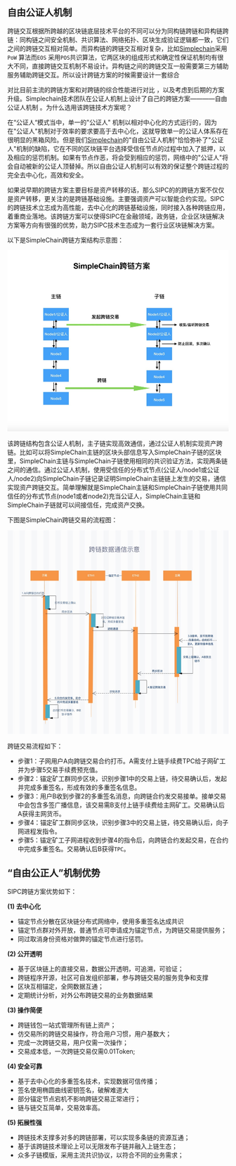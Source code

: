 ## 自由公证人机制

跨链交互根据所跨越的区块链底层技术平台的不同可以分为同构链跨链和异构链跨链：同构链之间安全机制、共识算法、网络拓扑、区块生成验证逻辑都一致，它们之间的跨链交互相对简单。而异构链的跨链交互相对复杂，比如[Simplechain]()采用 `PoW` 算法而`EOS` 采用`POS`共识算法，它两区块的组成形式和确定性保证机制均有很大不同，直接跨链交互机制不易设计。异构链之间的跨链交互一般需要第三方辅助服务辅助跨链交互。所以设计跨链方案的时候需要设计一套综合

对比目前主流的跨链方案和对跨链的综合性能进行对比 ，以及考虑到后期的方案升级。Simplechain技术团队在公证人机制上设计了自己的跨链方案————自由公证人机制 。为什么选用该跨链技术方案呢？

在“公证人“模式当中，单一的"公证人" 机制以相对中心化的方式运行的，因为在"公证人"机制对于效率的要求要高于去中心化，这就导致单一的公证人体系存在很明显的黑箱风险。但是我们[Simplechain]()的"自由公证人机制"恰恰弥补了"公证人"机制的缺陷，它在不同的区块链平台选择受信任节点的过程中加入了抵押，以及相应的惩罚机制。如果有节点作恶，将会受到相应的惩罚，网络中的"公证人"将会自动被新的公证人顶替掉。所以自由公证人机制可以有效的保证整个跨链过程的完全去中心化，高效和安全。

如果说早期的跨链方案主要目标是资产转移的话，那么SIPC的的跨链方案不仅仅是资产转移，更关注的是跨链基础设施。主要强调资产可以智能合约实现。SIPC的跨链技术立志成为高性能，去中心化的跨链基础设施，同时接入各种跨链应用，着重商业落地。该跨链方案可以使得SIPC在金融领域，政务链，企业区块链解决方案等方向有很强的优势，助力SIPC技术生态成为一套行业区块链解决方案。

以下是SimpleChain跨链方案结构示意图：

![53.1.png](1.png)

该跨链结构包含公证人机制，主子链实现高效通信，通过公证人机制实现资产跨链。比如可以将SimpleChain主链的区块头部信息写入SimpleChain子链的区块里，SimpleChain主链与SimpleChain子链使用相同的共识验证方法，实现两条链之间的通信。通过公证人机制，使用受信任的分布式节点(公证人/node1或公证人/node2)向SimpleChain子链记录证明SimpleChain主链链上发生的交易，通信实现资产跨链交互。简单理解就是SimpleChain主链和SimpleChain子链使用共同信任的分布式节点(node1或者node2)充当公证人，SimpleChain主链和SimpleChain子链就可以间接信任，完成资产交换。

下图是SimpleChain跨链交易的流程图：

![53.2.png](2.png)

跨链交易流程如下：

- 步骤1：子网用户A向跨链交易合约打币。A需支付上链手续费TPC给子网矿工并为步骤5交易手续费预充值。
- 步骤2：锚定矿工群同步区块，识别步骤1中的交易上链，待交易确认后，发起并完成多重签名，形成有效的多重签名信息。
- 步骤3：用户B收到步骤2的多重签名消息，向跨链合约发交易接单。接单交易中会包含多签广播信息，该交易需B支付上链手续费给主网矿工。交易确认后A获得主网货币。
- 步骤4：锚定矿工群同步区块，识别步骤3中的交易上链，待交易确认后，向子网进程发指令。
- 步骤5：锚定矿工子网进程收到步骤4的指令后，向跨链合约发起交易，在合约中完成多重签名。交易确认后B获得`TPC`。

## “自由公正人”机制优势

SIPC跨链方案优势如下：

**(1) 去中心化**

- 锚定节点分散在区块链分布式网络中，使用多重签名达成共识
- 锚定节点群对外开放，普通节点可申请成为锚定节点，为跨链交易提供服务；
- 同过取消身份资格对做弊的锚定节点进行惩罚。

**(2) 公开透明**

- 基于区块链上的直接交易，数据公开透明，可追溯，可验证；
- 跨链程序开源，社区可自发组织部署，参与跨链交易的服务竞争和支撑
- 区块互相锚定，全网数据互通；
- 定期统计分析，对外公布跨链交易的业务数据结果

**(3) 操作简便**
- 跨链钱包一站式管理所有链上资产；
- 仿交易所的跨链交易操作，符合用户习惯，用户基数大；
- 完成一次跨链交易，用户仅需一次操作；
- 交易成本低，一次跨链交易仅需0.01Token; 

**(4) 安全可靠**

- 基于去中心化的多重签名技术，实现数据可信传播；
- 签名使用椭圆曲线密钥签名，破解难道大
- 部分锚定节点宕机不影响跨链交易正常进行；
- 链与链交互简单，交易效率高。

**(5) 拓展性强**

- 跨链技术支撑多对多的跨链部署，可以实现多条链的资源互通；
- 基于该跨链技术理论上可以无限发布子链并融入上链生态；
- 众多子链模版，采用主流共识协议，以符合不同的业务需求；




